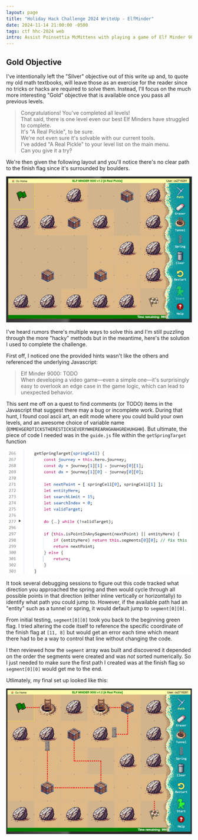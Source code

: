 ```yaml
---
layout: page
title: "Holiday Hack Challenge 2024 WriteUp - ElfMinder"
date: 2024-11-14 21:00:00 -0500
tags: ctf hhc-2024 web
intro: Assist Poinsettia McMittens with playing a game of Elf Minder 9000.
---
```


## Gold Objective
I've intentionally left the "Silver" objective out of this write up and, to quote my old math textbooks, will leave those as an exercise for the reader since no tricks or hacks are required to solve them. Instead, I'll focus on the much more interesting "Gold" objective that is available once you pass all previous levels.

> Congratulations! You've completed all levels!  
> That said, there is one level even our best Elf Minders have struggled to complete.  
> It's "A Real Pickle", to be sure.  
> We're not even sure it's solvable with our current tools.  
> I've added "A Real Pickle" to your level list on the main menu.  
> Can you give it a try?

We're then given the following layout and you'll notice there's no clear path to the finish flag since it's surrounded by boulders.

![](/images/holidayhackchallenge2024/elfminder_1.png)

I've heard rumors there's multiple ways to solve this and I'm still puzzling through the more "hacky" methods but in the meantime, here's the solution I used to complete the challenge.

First off, I noticed one the provided hints wasn't like the others and referenced the underlying Javascript:

> Elf Minder 9000: TODO  
> When developing a video game—even a simple one—it's surprisingly easy to overlook an edge case in the game logic, which can lead to unexpected behavior.

This sent me off on a quest to find comments (or TODO) items in the Javascript that suggest there may a bug or incomplete work. During that hunt, I found cool ascii art, an edit mode where you could build your own levels, and an awesome choice of variable name (`EMMEHGERDTICKSTHERESTICKSEVERYWHEREARHGHAHGREHUHGHH`). But ultimate, the piece of code I needed was in the `guide.js` file within the `getSpringTarget` function

![](/images/holidayhackchallenge2024/elfminder_2.png)

It took several debugging sessions to figure out this code tracked what direction you approached the spring and then would cycle through all possible points in that direction (either inline vertically or horizontally) to identify what path you could jump to. However, if the available path had an "entity" such as a tunnel or spring, it would default jump to `segment[0][0]`. 

From initial testing, `segment[0][0]` took you back to the beginning green flag. I tried altering the code itself to reference the specific coordinate of the finish flag at `[11, 8]` but would get an error each time which meant there had to be a way to control that line without changing the code.

I then reviewed how the `segment` array was built and discovered it depended on the order the segments were created and was _not_ sorted numerically. So I just needed to make sure the first path I created was at the finish flag so `segment[0][0]` would get me to the end.

Utlimately, my final set up looked like this:

![](/images/holidayhackchallenge2024/elfminder_3.png)
